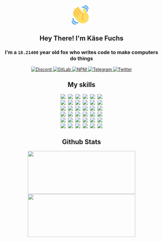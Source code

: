 <div><p align=center><img src=./resources/images/wave.gif width=64px height=64px></p><h2 align=center>Hey There! I'm Käse Fuchs</h2><h3 align=center>I'm a <code>18.21408</code> year old fox who writes code to make computers do things</h3><p align=center><a href=https://discord.com/users/507526681125322772><img alt=Discord src="https://img.shields.io/badge/Discord-5865F2?logo=discord&logoColor=white&style=flat-square#89d938d8e9b163703c41679e2cfbd3fd"> </a><a href=https://gitlab.com/kasefuchs><img alt=GitLab src="https://img.shields.io/badge/GitLab-330F63?logo=gitlab&logoColor=white&style=flat-square#89d938d8e9b163703c41679e2cfbd3fd"> </a><a href=https://npmjs.com/~kasefuchs><img alt=NPM src="https://img.shields.io/badge/NPM-CB3837?logo=npm&logoColor=white&style=flat-square#89d938d8e9b163703c41679e2cfbd3fd"> </a><a href=https://t.me/kasefuchs><img alt=Telegram src="https://img.shields.io/badge/Telegram-2CA5E0?logo=telegram&logoColor=white&style=flat-square#89d938d8e9b163703c41679e2cfbd3fd"> </a><a href=https://twitter.com/kasefuchs><img alt=Twitter src="https://img.shields.io/badge/Twitter-1DA1F2?logo=twitter&logoColor=white&style=flat-square#89d938d8e9b163703c41679e2cfbd3fd"></a></p><h2 align=center>My skills</h2><p align=center><a href=https://aws.amazon.com/ ><picture><source srcset="https://skillicons.dev/icons?i=aws&theme=dark#89d938d8e9b163703c41679e2cfbd3fd" media="(prefers-color-scheme: dark)"><source srcset="https://skillicons.dev/icons?i=aws&theme=light#89d938d8e9b163703c41679e2cfbd3fd" media="(prefers-color-scheme: light), (prefers-color-scheme: no-preference)"><img src="https://skillicons.dev/icons?i=aws&theme=light#89d938d8e9b163703c41679e2cfbd3fd"></picture></a>&nbsp;&nbsp;<a href=https://en.wikipedia.org/wiki/Bash_(Unix_shell)><picture><source srcset="https://skillicons.dev/icons?i=bash&theme=dark#89d938d8e9b163703c41679e2cfbd3fd" media="(prefers-color-scheme: dark)"><source srcset="https://skillicons.dev/icons?i=bash&theme=light#89d938d8e9b163703c41679e2cfbd3fd" media="(prefers-color-scheme: light), (prefers-color-scheme: no-preference)"><img src="https://skillicons.dev/icons?i=bash&theme=light#89d938d8e9b163703c41679e2cfbd3fd"></picture></a>&nbsp;&nbsp;<a href=https://discord.com/developers/docs><picture><source srcset="https://skillicons.dev/icons?i=bots&theme=dark#89d938d8e9b163703c41679e2cfbd3fd" media="(prefers-color-scheme: dark)"><source srcset="https://skillicons.dev/icons?i=bots&theme=light#89d938d8e9b163703c41679e2cfbd3fd" media="(prefers-color-scheme: light), (prefers-color-scheme: no-preference)"><img src="https://skillicons.dev/icons?i=bots&theme=light#89d938d8e9b163703c41679e2cfbd3fd"></picture></a>&nbsp;&nbsp;<a href=https://www.cloudflare.com/ ><picture><source srcset="https://skillicons.dev/icons?i=cloudflare&theme=dark#89d938d8e9b163703c41679e2cfbd3fd" media="(prefers-color-scheme: dark)"><source srcset="https://skillicons.dev/icons?i=cloudflare&theme=light#89d938d8e9b163703c41679e2cfbd3fd" media="(prefers-color-scheme: light), (prefers-color-scheme: no-preference)"><img src="https://skillicons.dev/icons?i=cloudflare&theme=light#89d938d8e9b163703c41679e2cfbd3fd"></picture></a>&nbsp;&nbsp;<a href=https://en.wikipedia.org/wiki/CSS><picture><source srcset="https://skillicons.dev/icons?i=css&theme=dark#89d938d8e9b163703c41679e2cfbd3fd" media="(prefers-color-scheme: dark)"><source srcset="https://skillicons.dev/icons?i=css&theme=light#89d938d8e9b163703c41679e2cfbd3fd" media="(prefers-color-scheme: light), (prefers-color-scheme: no-preference)"><img src="https://skillicons.dev/icons?i=css&theme=light#89d938d8e9b163703c41679e2cfbd3fd"></picture></a>&nbsp;&nbsp;<a href=https://www.docker.com/ ><picture><source srcset="https://skillicons.dev/icons?i=docker&theme=dark#89d938d8e9b163703c41679e2cfbd3fd" media="(prefers-color-scheme: dark)"><source srcset="https://skillicons.dev/icons?i=docker&theme=light#89d938d8e9b163703c41679e2cfbd3fd" media="(prefers-color-scheme: light), (prefers-color-scheme: no-preference)"><img src="https://skillicons.dev/icons?i=docker&theme=light#89d938d8e9b163703c41679e2cfbd3fd"></picture></a><br><a href=https://www.electronjs.org/ ><picture><source srcset="https://skillicons.dev/icons?i=electron&theme=dark#89d938d8e9b163703c41679e2cfbd3fd" media="(prefers-color-scheme: dark)"><source srcset="https://skillicons.dev/icons?i=electron&theme=light#89d938d8e9b163703c41679e2cfbd3fd" media="(prefers-color-scheme: light), (prefers-color-scheme: no-preference)"><img src="https://skillicons.dev/icons?i=electron&theme=light#89d938d8e9b163703c41679e2cfbd3fd"></picture></a>&nbsp;&nbsp;<a href=https://expressjs.com/ ><picture><source srcset="https://skillicons.dev/icons?i=express&theme=dark#89d938d8e9b163703c41679e2cfbd3fd" media="(prefers-color-scheme: dark)"><source srcset="https://skillicons.dev/icons?i=express&theme=light#89d938d8e9b163703c41679e2cfbd3fd" media="(prefers-color-scheme: light), (prefers-color-scheme: no-preference)"><img src="https://skillicons.dev/icons?i=express&theme=light#89d938d8e9b163703c41679e2cfbd3fd"></picture></a>&nbsp;&nbsp;<a href=https://www.figma.com/ ><picture><source srcset="https://skillicons.dev/icons?i=figma&theme=dark#89d938d8e9b163703c41679e2cfbd3fd" media="(prefers-color-scheme: dark)"><source srcset="https://skillicons.dev/icons?i=figma&theme=light#89d938d8e9b163703c41679e2cfbd3fd" media="(prefers-color-scheme: light), (prefers-color-scheme: no-preference)"><img src="https://skillicons.dev/icons?i=figma&theme=light#89d938d8e9b163703c41679e2cfbd3fd"></picture></a>&nbsp;&nbsp;<a href=https://firebase.google.com/ ><picture><source srcset="https://skillicons.dev/icons?i=firebase&theme=dark#89d938d8e9b163703c41679e2cfbd3fd" media="(prefers-color-scheme: dark)"><source srcset="https://skillicons.dev/icons?i=firebase&theme=light#89d938d8e9b163703c41679e2cfbd3fd" media="(prefers-color-scheme: light), (prefers-color-scheme: no-preference)"><img src="https://skillicons.dev/icons?i=firebase&theme=light#89d938d8e9b163703c41679e2cfbd3fd"></picture></a>&nbsp;&nbsp;<a href=https://flask.palletsprojects.com/ ><picture><source srcset="https://skillicons.dev/icons?i=flask&theme=dark#89d938d8e9b163703c41679e2cfbd3fd" media="(prefers-color-scheme: dark)"><source srcset="https://skillicons.dev/icons?i=flask&theme=light#89d938d8e9b163703c41679e2cfbd3fd" media="(prefers-color-scheme: light), (prefers-color-scheme: no-preference)"><img src="https://skillicons.dev/icons?i=flask&theme=light#89d938d8e9b163703c41679e2cfbd3fd"></picture></a>&nbsp;&nbsp;<a href=https://cloud.google.com/ ><picture><source srcset="https://skillicons.dev/icons?i=gcp&theme=dark#89d938d8e9b163703c41679e2cfbd3fd" media="(prefers-color-scheme: dark)"><source srcset="https://skillicons.dev/icons?i=gcp&theme=light#89d938d8e9b163703c41679e2cfbd3fd" media="(prefers-color-scheme: light), (prefers-color-scheme: no-preference)"><img src="https://skillicons.dev/icons?i=gcp&theme=light#89d938d8e9b163703c41679e2cfbd3fd"></picture></a><br><a href=https://git-scm.com/ ><picture><source srcset="https://skillicons.dev/icons?i=git&theme=dark#89d938d8e9b163703c41679e2cfbd3fd" media="(prefers-color-scheme: dark)"><source srcset="https://skillicons.dev/icons?i=git&theme=light#89d938d8e9b163703c41679e2cfbd3fd" media="(prefers-color-scheme: light), (prefers-color-scheme: no-preference)"><img src="https://skillicons.dev/icons?i=git&theme=light#89d938d8e9b163703c41679e2cfbd3fd"></picture></a>&nbsp;&nbsp;<a href=https://github.com/ ><picture><source srcset="https://skillicons.dev/icons?i=github&theme=dark#89d938d8e9b163703c41679e2cfbd3fd" media="(prefers-color-scheme: dark)"><source srcset="https://skillicons.dev/icons?i=github&theme=light#89d938d8e9b163703c41679e2cfbd3fd" media="(prefers-color-scheme: light), (prefers-color-scheme: no-preference)"><img src="https://skillicons.dev/icons?i=github&theme=light#89d938d8e9b163703c41679e2cfbd3fd"></picture></a>&nbsp;&nbsp;<a href=https://gitlab.com/ ><picture><source srcset="https://skillicons.dev/icons?i=gitlab&theme=dark#89d938d8e9b163703c41679e2cfbd3fd" media="(prefers-color-scheme: dark)"><source srcset="https://skillicons.dev/icons?i=gitlab&theme=light#89d938d8e9b163703c41679e2cfbd3fd" media="(prefers-color-scheme: light), (prefers-color-scheme: no-preference)"><img src="https://skillicons.dev/icons?i=gitlab&theme=light#89d938d8e9b163703c41679e2cfbd3fd"></picture></a>&nbsp;&nbsp;<a href=https://www.heroku.com/ ><picture><source srcset="https://skillicons.dev/icons?i=heroku&theme=dark#89d938d8e9b163703c41679e2cfbd3fd" media="(prefers-color-scheme: dark)"><source srcset="https://skillicons.dev/icons?i=heroku&theme=light#89d938d8e9b163703c41679e2cfbd3fd" media="(prefers-color-scheme: light), (prefers-color-scheme: no-preference)"><img src="https://skillicons.dev/icons?i=heroku&theme=light#89d938d8e9b163703c41679e2cfbd3fd"></picture></a>&nbsp;&nbsp;<a href=https://en.wikipedia.org/wiki/HTML><picture><source srcset="https://skillicons.dev/icons?i=html&theme=dark#89d938d8e9b163703c41679e2cfbd3fd" media="(prefers-color-scheme: dark)"><source srcset="https://skillicons.dev/icons?i=html&theme=light#89d938d8e9b163703c41679e2cfbd3fd" media="(prefers-color-scheme: light), (prefers-color-scheme: no-preference)"><img src="https://skillicons.dev/icons?i=html&theme=light#89d938d8e9b163703c41679e2cfbd3fd"></picture></a>&nbsp;&nbsp;<a href=https://en.wikipedia.org/wiki/JavaScript><picture><source srcset="https://skillicons.dev/icons?i=js&theme=dark#89d938d8e9b163703c41679e2cfbd3fd" media="(prefers-color-scheme: dark)"><source srcset="https://skillicons.dev/icons?i=js&theme=light#89d938d8e9b163703c41679e2cfbd3fd" media="(prefers-color-scheme: light), (prefers-color-scheme: no-preference)"><img src="https://skillicons.dev/icons?i=js&theme=light#89d938d8e9b163703c41679e2cfbd3fd"></picture></a><br><a href=https://en.wikipedia.org/wiki/Linux><picture><source srcset="https://skillicons.dev/icons?i=linux&theme=dark#89d938d8e9b163703c41679e2cfbd3fd" media="(prefers-color-scheme: dark)"><source srcset="https://skillicons.dev/icons?i=linux&theme=light#89d938d8e9b163703c41679e2cfbd3fd" media="(prefers-color-scheme: light), (prefers-color-scheme: no-preference)"><img src="https://skillicons.dev/icons?i=linux&theme=light#89d938d8e9b163703c41679e2cfbd3fd"></picture></a>&nbsp;&nbsp;<a href=https://mui.com/ ><picture><source srcset="https://skillicons.dev/icons?i=materialui&theme=dark#89d938d8e9b163703c41679e2cfbd3fd" media="(prefers-color-scheme: dark)"><source srcset="https://skillicons.dev/icons?i=materialui&theme=light#89d938d8e9b163703c41679e2cfbd3fd" media="(prefers-color-scheme: light), (prefers-color-scheme: no-preference)"><img src="https://skillicons.dev/icons?i=materialui&theme=light#89d938d8e9b163703c41679e2cfbd3fd"></picture></a>&nbsp;&nbsp;<a href=https://en.wikipedia.org/wiki/Markdown><picture><source srcset="https://skillicons.dev/icons?i=md&theme=dark#89d938d8e9b163703c41679e2cfbd3fd" media="(prefers-color-scheme: dark)"><source srcset="https://skillicons.dev/icons?i=md&theme=light#89d938d8e9b163703c41679e2cfbd3fd" media="(prefers-color-scheme: light), (prefers-color-scheme: no-preference)"><img src="https://skillicons.dev/icons?i=md&theme=light#89d938d8e9b163703c41679e2cfbd3fd"></picture></a>&nbsp;&nbsp;<a href=https://www.mongodb.com/ ><picture><source srcset="https://skillicons.dev/icons?i=mongodb&theme=dark#89d938d8e9b163703c41679e2cfbd3fd" media="(prefers-color-scheme: dark)"><source srcset="https://skillicons.dev/icons?i=mongodb&theme=light#89d938d8e9b163703c41679e2cfbd3fd" media="(prefers-color-scheme: light), (prefers-color-scheme: no-preference)"><img src="https://skillicons.dev/icons?i=mongodb&theme=light#89d938d8e9b163703c41679e2cfbd3fd"></picture></a>&nbsp;&nbsp;<a href=https://www.mysql.com/ ><picture><source srcset="https://skillicons.dev/icons?i=mysql&theme=dark#89d938d8e9b163703c41679e2cfbd3fd" media="(prefers-color-scheme: dark)"><source srcset="https://skillicons.dev/icons?i=mysql&theme=light#89d938d8e9b163703c41679e2cfbd3fd" media="(prefers-color-scheme: light), (prefers-color-scheme: no-preference)"><img src="https://skillicons.dev/icons?i=mysql&theme=light#89d938d8e9b163703c41679e2cfbd3fd"></picture></a>&nbsp;&nbsp;<a href=https://nextjs.org/ ><picture><source srcset="https://skillicons.dev/icons?i=nextjs&theme=dark#89d938d8e9b163703c41679e2cfbd3fd" media="(prefers-color-scheme: dark)"><source srcset="https://skillicons.dev/icons?i=nextjs&theme=light#89d938d8e9b163703c41679e2cfbd3fd" media="(prefers-color-scheme: light), (prefers-color-scheme: no-preference)"><img src="https://skillicons.dev/icons?i=nextjs&theme=light#89d938d8e9b163703c41679e2cfbd3fd"></picture></a><br><a href=https://nodejs.org/en/ ><picture><source srcset="https://skillicons.dev/icons?i=nodejs&theme=dark#89d938d8e9b163703c41679e2cfbd3fd" media="(prefers-color-scheme: dark)"><source srcset="https://skillicons.dev/icons?i=nodejs&theme=light#89d938d8e9b163703c41679e2cfbd3fd" media="(prefers-color-scheme: light), (prefers-color-scheme: no-preference)"><img src="https://skillicons.dev/icons?i=nodejs&theme=light#89d938d8e9b163703c41679e2cfbd3fd"></picture></a>&nbsp;&nbsp;<a href=https://www.postgresql.org/ ><picture><source srcset="https://skillicons.dev/icons?i=postgres&theme=dark#89d938d8e9b163703c41679e2cfbd3fd" media="(prefers-color-scheme: dark)"><source srcset="https://skillicons.dev/icons?i=postgres&theme=light#89d938d8e9b163703c41679e2cfbd3fd" media="(prefers-color-scheme: light), (prefers-color-scheme: no-preference)"><img src="https://skillicons.dev/icons?i=postgres&theme=light#89d938d8e9b163703c41679e2cfbd3fd"></picture></a>&nbsp;&nbsp;<a href=https://learn.microsoft.com/en-us/powershell/ ><picture><source srcset="https://skillicons.dev/icons?i=powershell&theme=dark#89d938d8e9b163703c41679e2cfbd3fd" media="(prefers-color-scheme: dark)"><source srcset="https://skillicons.dev/icons?i=powershell&theme=light#89d938d8e9b163703c41679e2cfbd3fd" media="(prefers-color-scheme: light), (prefers-color-scheme: no-preference)"><img src="https://skillicons.dev/icons?i=powershell&theme=light#89d938d8e9b163703c41679e2cfbd3fd"></picture></a>&nbsp;&nbsp;<a href=https://www.python.org/ ><picture><source srcset="https://skillicons.dev/icons?i=py&theme=dark#89d938d8e9b163703c41679e2cfbd3fd" media="(prefers-color-scheme: dark)"><source srcset="https://skillicons.dev/icons?i=py&theme=light#89d938d8e9b163703c41679e2cfbd3fd" media="(prefers-color-scheme: light), (prefers-color-scheme: no-preference)"><img src="https://skillicons.dev/icons?i=py&theme=light#89d938d8e9b163703c41679e2cfbd3fd"></picture></a>&nbsp;&nbsp;<a href=https://www.raspberrypi.org/ ><picture><source srcset="https://skillicons.dev/icons?i=raspberrypi&theme=dark#89d938d8e9b163703c41679e2cfbd3fd" media="(prefers-color-scheme: dark)"><source srcset="https://skillicons.dev/icons?i=raspberrypi&theme=light#89d938d8e9b163703c41679e2cfbd3fd" media="(prefers-color-scheme: light), (prefers-color-scheme: no-preference)"><img src="https://skillicons.dev/icons?i=raspberrypi&theme=light#89d938d8e9b163703c41679e2cfbd3fd"></picture></a>&nbsp;&nbsp;<a href=https://reactjs.org/ ><picture><source srcset="https://skillicons.dev/icons?i=react&theme=dark#89d938d8e9b163703c41679e2cfbd3fd" media="(prefers-color-scheme: dark)"><source srcset="https://skillicons.dev/icons?i=react&theme=light#89d938d8e9b163703c41679e2cfbd3fd" media="(prefers-color-scheme: light), (prefers-color-scheme: no-preference)"><img src="https://skillicons.dev/icons?i=react&theme=light#89d938d8e9b163703c41679e2cfbd3fd"></picture></a><br><a href=https://redux.js.org/ ><picture><source srcset="https://skillicons.dev/icons?i=redux&theme=dark#89d938d8e9b163703c41679e2cfbd3fd" media="(prefers-color-scheme: dark)"><source srcset="https://skillicons.dev/icons?i=redux&theme=light#89d938d8e9b163703c41679e2cfbd3fd" media="(prefers-color-scheme: light), (prefers-color-scheme: no-preference)"><img src="https://skillicons.dev/icons?i=redux&theme=light#89d938d8e9b163703c41679e2cfbd3fd"></picture></a>&nbsp;&nbsp;<a href=https://en.wikipedia.org/wiki/Regular_expression><picture><source srcset="https://skillicons.dev/icons?i=regex&theme=dark#89d938d8e9b163703c41679e2cfbd3fd" media="(prefers-color-scheme: dark)"><source srcset="https://skillicons.dev/icons?i=regex&theme=light#89d938d8e9b163703c41679e2cfbd3fd" media="(prefers-color-scheme: light), (prefers-color-scheme: no-preference)"><img src="https://skillicons.dev/icons?i=regex&theme=light#89d938d8e9b163703c41679e2cfbd3fd"></picture></a>&nbsp;&nbsp;<a href=https://en.wikipedia.org/wiki/Sass_(stylesheet_language)><picture><source srcset="https://skillicons.dev/icons?i=sass&theme=dark#89d938d8e9b163703c41679e2cfbd3fd" media="(prefers-color-scheme: dark)"><source srcset="https://skillicons.dev/icons?i=sass&theme=light#89d938d8e9b163703c41679e2cfbd3fd" media="(prefers-color-scheme: light), (prefers-color-scheme: no-preference)"><img src="https://skillicons.dev/icons?i=sass&theme=light#89d938d8e9b163703c41679e2cfbd3fd"></picture></a>&nbsp;&nbsp;<a href=https://www.typescriptlang.org/ ><picture><source srcset="https://skillicons.dev/icons?i=ts&theme=dark#89d938d8e9b163703c41679e2cfbd3fd" media="(prefers-color-scheme: dark)"><source srcset="https://skillicons.dev/icons?i=ts&theme=light#89d938d8e9b163703c41679e2cfbd3fd" media="(prefers-color-scheme: light), (prefers-color-scheme: no-preference)"><img src="https://skillicons.dev/icons?i=ts&theme=light#89d938d8e9b163703c41679e2cfbd3fd"></picture></a>&nbsp;&nbsp;<a href=https://unity.com/ ><picture><source srcset="https://skillicons.dev/icons?i=unity&theme=dark#89d938d8e9b163703c41679e2cfbd3fd" media="(prefers-color-scheme: dark)"><source srcset="https://skillicons.dev/icons?i=unity&theme=light#89d938d8e9b163703c41679e2cfbd3fd" media="(prefers-color-scheme: light), (prefers-color-scheme: no-preference)"><img src="https://skillicons.dev/icons?i=unity&theme=light#89d938d8e9b163703c41679e2cfbd3fd"></picture></a>&nbsp;&nbsp;<a href=https://workers.cloudflare.com/ ><picture><source srcset="https://skillicons.dev/icons?i=workers&theme=dark#89d938d8e9b163703c41679e2cfbd3fd" media="(prefers-color-scheme: dark)"><source srcset="https://skillicons.dev/icons?i=workers&theme=light#89d938d8e9b163703c41679e2cfbd3fd" media="(prefers-color-scheme: light), (prefers-color-scheme: no-preference)"><img src="https://skillicons.dev/icons?i=workers&theme=light#89d938d8e9b163703c41679e2cfbd3fd"></picture></a><br></p><h2 align=center>Github Stats</h2><p align=center><picture><source srcset="https://github-readme-stats-kasefuchs.vercel.app/api/?count_private=true&hide_border=true&hide_rank=true&line_height=20&hide_title=true&username=Kasefuchs&theme=dark#89d938d8e9b163703c41679e2cfbd3fd" media="(prefers-color-scheme: dark)"><source srcset="https://github-readme-stats-kasefuchs.vercel.app/api/?count_private=true&hide_border=true&hide_rank=true&line_height=20&hide_title=true&username=Kasefuchs&theme=light#89d938d8e9b163703c41679e2cfbd3fd" media="(prefers-color-scheme: light), (prefers-color-scheme: no-preference)"><img align=middle width=350 height=140 src="https://github-readme-stats-kasefuchs.vercel.app/api/?count_private=true&hide_border=true&hide_rank=true&line_height=20&hide_title=true&username=Kasefuchs&theme=light#89d938d8e9b163703c41679e2cfbd3fd"></picture><picture><source srcset="https://github-readme-stats-kasefuchs.vercel.app/api/top-langs/?count_private=true&hide_border=true&layout=compact&username=Kasefuchs&theme=dark#89d938d8e9b163703c41679e2cfbd3fd" media="(prefers-color-scheme: dark)"><source srcset="https://github-readme-stats-kasefuchs.vercel.app/api/top-langs/?count_private=true&hide_border=true&layout=compact&username=Kasefuchs&theme=light#89d938d8e9b163703c41679e2cfbd3fd" media="(prefers-color-scheme: light), (prefers-color-scheme: no-preference)"><img align=middle width=350 height=140 src="https://github-readme-stats-kasefuchs.vercel.app/api/top-langs/?count_private=true&hide_border=true&layout=compact&username=Kasefuchs&theme=light#89d938d8e9b163703c41679e2cfbd3fd"></picture></p><img src="https://hit.yhype.me/github/profile?user_id=64592097#89d938d8e9b163703c41679e2cfbd3fd" alt=""></div>